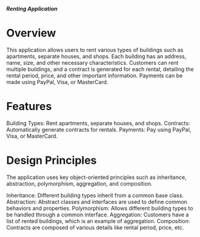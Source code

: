 ***Renting Application***
# Overview
This application allows users to rent various types of buildings such as apartments, separate houses, and shops. Each building has an address, name, size, and other necessary characteristics. Customers can rent multiple buildings, and a contract is generated for each rental, detailing the rental period, price, and other important information. Payments can be made using PayPal, Visa, or MasterCard.

# Features
Building Types: Rent apartments, separate houses, and shops.
Contracts: Automatically generate contracts for rentals.
Payments: Pay using PayPal, Visa, or MasterCard.

# Design Principles
The application uses key object-oriented principles such as inheritance, abstraction, polymorphism, aggregation, and composition.

Inheritance: Different building types inherit from a common base class.
Abstraction: Abstract classes and interfaces are used to define common behaviors and properties.
Polymorphism: Allows different building types to be handled through a common interface.
Aggregation: Customers have a list of rented buildings, which is an example of aggregation.
Composition: Contracts are composed of various details like rental period, price, etc.
